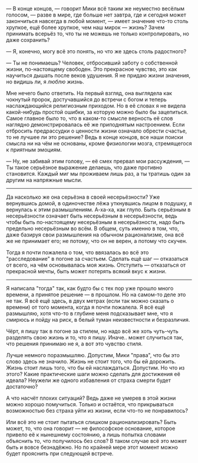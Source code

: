 — В конце концов, — говорит Мики всё таким же неуместно весёлым голосом, — разве
в мире, где больше нет завтра, где и сегодня может закончиться навсегда в любой
момент, — имеет значение что-то столь хрупкое, ещё более хрупкое, чем наш мирок
— жизнь? Зачем принимать всерьёз то, что ты не можешь не только контролировать,
но даже сохранить?

— Я, конечно, могу всё это понять, но что же здесь столь радостного?

— Ты не понимаешь? Человек, отбросивший заботу о собственной жизни,
по-настоящему свободен. Это прекрасное чувство, это как научиться дышать после
веков удушения. Я не придаю жизни значения, но видишь ли, я *люблю жизнь*.

Мне нечего было ответить. На первый взгляд, она выглядела как чокнутый пророк,
достучавшийся до встречи с богом и теперь наслаждающийся религиозным
приходом. Но в её словах я не видела какой-нибудь простой ошибки, за которую
можно было бы зацепиться. Самое главное было то, что в каком-то смысле верность
её слов наглядно демонстрировалась её же приподнятым настроением. Если отбросить
предрассудки о ценности жизни означало обрести счастье, то не лучшее ли это
решение? Ведь в конце концов, все наши поиски смысла ни на чём не основаны,
кроме физиологии мозга, стремящегося к приятным эмоциям.

— Ну, не забивай этим голову, — её смех прервал мои рассуждения, — Ты такое
серьёзное выражение делаешь, что даже противно становится. Каждый миг мы
проживаем лишь раз, а ты тратишь один за другим на напряжные мысли.

***

Да насколько же она серьёзна в своей несерьёзности? Уже вернувшись домой, в
одиночестве лёжа уткнувшись лицом в подушку, я вернулась к этим
размышлениям. А-ха-ха, как глупо. Быть серьёзным в несерьёзности означает быть
несерьёзным в несерьёзности, ведь чтобы быть по-настоящему несерьёзным в
несерьёзности, надо быть предельно несерьёзным во всём. В общем, суть именно в
том, что, даже базируя свои размышления на обычном рационализме, она всё же не
принимает его; не потому, что он не верен, а потому что скучен.

Тогда я почти пожалела о том, что ввязалась во всё это "расследование" в погоне
за счастьем. Сделать ещё шаг — отказаться от всего, на чём основывалась моя
жизнь. Отступить — отказаться от прекрасной мечты, быть может потерять всякий
вкус к жизни.

***

Я написала "тогда" так, как будто бы с тех пор уже прошло много времени, а
принятое решение — в прошлом. Но на самом-то деле это не так. Я всё ещё здесь, в
двух метрах (если так можно сказать о времени) от того момента, когда я почти
пожалела. Я всё ещё размышляю, хотя что-то в глубине меня подсказывает мне, что
я смирюсь и пойду на риск, в белый туман неизвестности и безразличия.

Чёрт, я пишу так в погоне за стилем, но надо всё же хоть чуть-чуть разделять
свою жизнь и то, что я пишу. Иначе.. может случиться так, что решения принимаю
не я, а вот это чувство стиля.

Лучше немного поразмышляю. Допустим, Мики "права", что бы это слово здесь не
значило. Жизнь не стоит того, что бы ей дорожить. Жизнь стоит лишь того, что бы
ей наслаждаться. Допустим. Но что из этого? Какие практические шаги можно
сделать для достижения её идеала? Неужели же одного избавления от страха смерти
будет достаточно?

А что насчёт плохих ситуаций? Ведь даже не умерев в этой жизни можно хорошо
помучиться. Только и остаётся, что прикрываться возможностью без страха уйти из
жизни, если что-то не понравилось?

Или всё это не стоит пытаться слишком рационализировать? Быть может, то, что она
говорит — не философское основание, которое привело её к нынешнему состоянию, а
лишь попытка словами объяснить то, что получилось без слов? В таком случае всё
это может быть и вовсе безнадёжно. Но по крайней мере этот момент можно будет
прояснить при следующей встрече.

